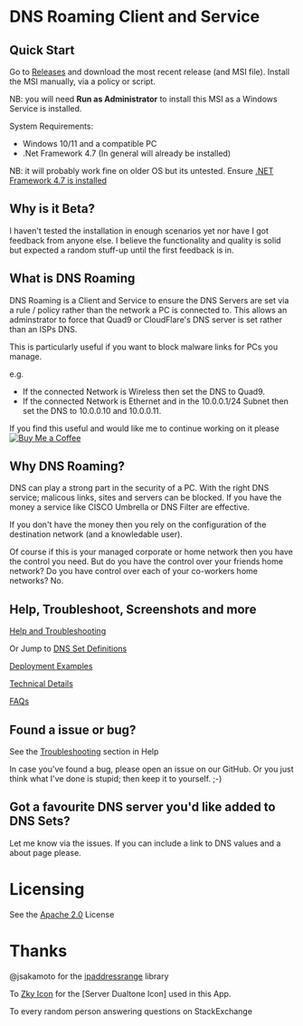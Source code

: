 # DNS Roaming Client and Service

## Quick Start

Go to [Releases](https://github.com/andrewbadge/DNSRoaming/releases) and download the most recent release (and MSI file).
Install the MSI manually, via a policy or script.

NB: you will need **Run as Administrator** to install this MSI as a Windows Service is installed.

System Requirements:
- Windows 10/11 and a compatible PC
- .Net Framework 4.7 (In general will already be installed)

NB: it will probably work fine on older OS but its untested. Ensure [.NET Framework 4.7 is installed](https://www.microsoft.com/en-us/download/details.aspx?id=55167)

## Why is it Beta?

I haven't tested the installation in enough scenarios yet nor have I got feedback from anyone else. I believe the functionality and quality is solid but expected a random stuff-up until the first feedback is in.

## What is DNS Roaming

DNS Roaming is a Client and Service to ensure the DNS Servers are set via a rule / policy rather than the network a PC is connected to. 
This allows an adminstrator to force that Quad9 or CloudFlare's DNS server is set rather than an ISPs DNS.

This is particularly useful if you want to block malware links for PCs you manage.

e.g.
- If the connected Network is Wireless then set the DNS to Quad9.
- If the connected Network is Ethernet and in the 10.0.0.1/24 Subnet then set the DNS to 10.0.0.10 and 10.0.0.11.

If you find this useful and would like me to continue working on it please [![Buy Me a Coffee](https://github.com/andrewbadge/DNSRoaming/blob/main/Images/BuyMeACoffee.png)](https://www.buymeacoffee.com/AndrewBadge)

## Why DNS Roaming?

DNS can play a strong part in the security of a PC. With the right DNS service; malicous links, sites and servers can be blocked. 
If you have the money a service like CISCO Umbrella or DNS Filter are effective.

If you don't have the money then you rely on the configuration of the destination network (and a knowledable user).

Of course if this is your managed corporate or home network then you have the control you need. 
But do you have the control over your friends home network? Do you have control over each of your co-workers home networks? No.

## Help, Troubleshoot, Screenshots and more

[Help and Troubleshooting](https://github.com/andrewbadge/DNSRoaming/blob/main/Help/Readme.md)

Or Jump to [DNS Set Definitions](https://github.com/andrewbadge/DNSRoaming/blob/main/Help/DNSSets.md)

[Deployment Examples](https://github.com/andrewbadge/DNSRoaming/blob/main/Deployment/Readme.md)

[Technical Details](https://github.com/andrewbadge/DNSRoaming/blob/main/Help/Technical.md)

[FAQs](https://github.com/andrewbadge/DNSRoaming/blob/main/Help/FAQ.md)

## Found a issue or bug?

See the [Troubleshooting](https://github.com/andrewbadge/DNSRoaming/blob/main/Help/Readme.md) section in Help

In case you've found a bug, please open an issue on our GitHub.
Or you just think what I've done is stupid; then keep it to yourself. ;-)

## Got a favourite DNS server you'd like added to DNS Sets?

Let me know via the issues. If you can include a link to DNS values and a about page please.

# Licensing

See the [Apache 2.0](https://github.com/andrewbadge/DNSRoaming/blob/main/LICENSE) License

# Thanks

@jsakamoto for the [ipaddressrange](https://github.com/jsakamoto/ipaddressrange) library
 
To [Zky Icon](https://iconscout.com/contributors/zkyicon) for the [Server Dualtone Icon] used in this App. 

To every random person answering questions on StackExchange

